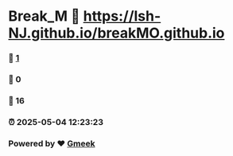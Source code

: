 # Break_M :link: https://lsh-NJ.github.io/breakMO.github.io 
### :page_facing_up: [1](https://lsh-NJ.github.io/breakMO.github.io/tag.html) 
### :speech_balloon: 0 
### :hibiscus: 16 
### :alarm_clock: 2025-05-04 12:23:23 
### Powered by :heart: [Gmeek](https://github.com/Meekdai/Gmeek)

